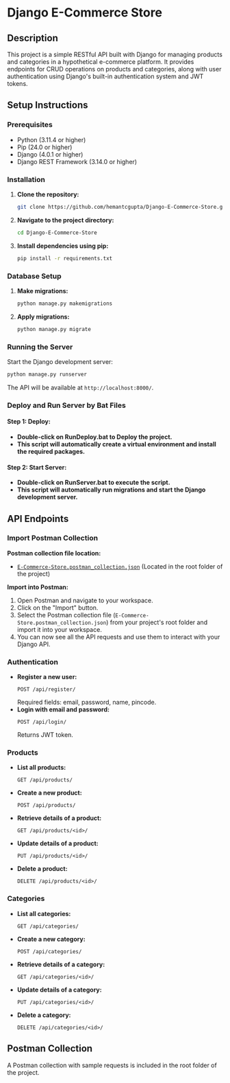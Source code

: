 # Django E-Commerce Store

## Description
This project is a simple RESTful API built with Django for managing products and categories in a hypothetical e-commerce platform. It provides endpoints for CRUD operations on products and categories, along with user authentication using Django's built-in authentication system and JWT tokens.

## Setup Instructions

### Prerequisites
- Python (3.11.4 or higher)
- Pip (24.0 or higher)
- Django (4.0.1 or higher)
- Django REST Framework (3.14.0 or higher)

### Installation
1. **Clone the repository:**
   ```bash
   git clone https://github.com/hemantcgupta/Django-E-Commerce-Store.git
   ```
2. **Navigate to the project directory:**
   ```bash
   cd Django-E-Commerce-Store
   ```
3. **Install dependencies using pip:**
   ```bash
   pip install -r requirements.txt
   ```

### Database Setup
1. **Make migrations:**
   ```bash
   python manage.py makemigrations
   ```
2. **Apply migrations:**
   ```bash
   python manage.py migrate
   ```

### Running the Server
Start the Django development server:
```bash
python manage.py runserver
```

The API will be available at `http://localhost:8000/`.

### Deploy and Run Server by Bat Files
#### **Step 1: Deploy:**
- **Double-click on RunDeploy.bat to Deploy the project.**
- **This script will automatically create a virtual environment and install the required packages.**
#### **Step 2: Start Server:**
- **Double-click on RunServer.bat to execute the script.**
- **This script will automatically run migrations and start the Django development server.**


## API Endpoints

### Import Postman Collection

**Postman collection file location:**
- [`E-Commerce-Store.postman_collection.json`](./root/E-Commerce-Store.postman_collection.json) (Located in the root folder of the project)

**Import into Postman:**
1. Open Postman and navigate to your workspace.
2. Click on the "Import" button.
3. Select the Postman collection file (`E-Commerce-Store.postman_collection.json`) from your project's root folder and import it into your workspace.
4. You can now see all the API requests and use them to interact with your Django API.


### Authentication
- **Register a new user:**
  ```
  POST /api/register/
  ```
  Required fields: email, password, name, pincode.
- **Login with email and password:**
  ```
  POST /api/login/
  ```
  Returns JWT token.

### Products
- **List all products:**
  ```
  GET /api/products/
  ```
- **Create a new product:**
  ```
  POST /api/products/
  ```
- **Retrieve details of a product:**
  ```
  GET /api/products/<id>/
  ```
- **Update details of a product:**
  ```
  PUT /api/products/<id>/
  ```
- **Delete a product:**
  ```
  DELETE /api/products/<id>/
  ```

### Categories
- **List all categories:**
  ```
  GET /api/categories/
  ```
- **Create a new category:**
  ```
  POST /api/categories/
  ```
- **Retrieve details of a category:**
  ```
  GET /api/categories/<id>/
  ```
- **Update details of a category:**
  ```
  PUT /api/categories/<id>/
  ```
- **Delete a category:**
  ```
  DELETE /api/categories/<id>/
  ```

## Postman Collection
A Postman collection with sample requests is included in the root folder of the project.
